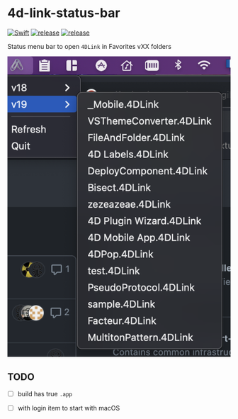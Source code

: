 # 4d-link-status-bar
[![Swift](https://github.com/mesopelagique/4d-link-status-bar/actions/workflows/build.yml/badge.svg)](https://github.com/mesopelagique/4d-link-status-bar/actions/workflows/build.yml)
[![release](https://github.com/mesopelagique/4d-link-status-bar/actions/workflows/release.yml/badge.svg)](https://github.com/mesopelagique/4d-link-status-bar/actions/workflows/release.yml)
[![release][release-shield]][release-url]

 Status menu bar to open `4DLink` in Favorites vXX folders

![](AppScreenshot.png)

## TODO

- [ ] build has true `.app`
- [ ] with login item to start with macOS


<!-- MARKDOWN LINKS & IMAGES -->
<!-- https://www.markdownguide.org/basic-syntax/#reference-style-links -->
[release-shield]: https://img.shields.io/github/v/release/mesopelagique/4d-link-status-bar
[release-url]: https://github.com/mesopelagique/4d-link-status-bar/releases/latest

